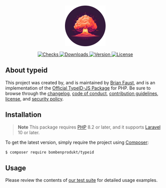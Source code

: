 <p align="center">
    <a href="https://bombenprodukt.com" target="_blank">
        <img src="https://raw.githubusercontent.com/BombenProdukt/assets/main/logo-text.svg" width="128" alt="BombenProdukt Logo" />
    </a>
</p>

<p align="center">
    <a href="https://github.com/faustbrian/typeid/actions">
        <img src="https://badge.sh/github/check-runs/BombenProdukt/typeid" alt="Checks" />
    </a>
    <a href="https://packagist.org/packages/bombenprodukt/typeid">
        <img src="https://badge.sh/packagist/downloads/BombenProdukt/typeid" alt="Downloads" />
    </a>
    <a href="https://packagist.org/packages/bombenprodukt/typeid">
        <img src="https://badge.sh/packagist/version/BombenProdukt/typeid" alt="Version" />
    </a>
    <a href="https://packagist.org/packages/bombenprodukt/typeid">
        <img src="https://badge.sh/packagist/license/BombenProdukt/typeid" alt="License" />
    </a>
</p>

## About typeid

This project was created by, and is maintained by [Brian Faust](https://github.com/faustbrian), and is an implementation of the [Official TypeID-JS Package](https://github.com/jetpack-io/typeid-js) for PHP. Be sure to browse through the [changelog](CHANGELOG.md), [code of conduct](.github/CODE_OF_CONDUCT.md), [contribution guidelines](.github/CONTRIBUTING.md), [license](LICENSE), and [security policy](.github/SECURITY.md).

## Installation

> **Note**
> This package requires [PHP](https://www.php.net/) 8.2 or later, and it supports [Laravel](https://laravel.com/) 10 or later.

To get the latest version, simply require the project using [Composer](https://getcomposer.org/):

```bash
$ composer require bombenprodukt/typeid
```

## Usage

Please review the contents of [our test suite](/tests) for detailed usage examples.
